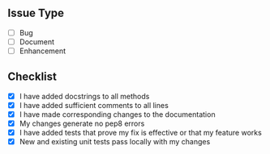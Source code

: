 ## Issue Type
<!-- ignore-task-list-start -->
- [ ] Bug
- [ ] Document
- [ ] Enhancement
<!-- ignore-task-list-end -->

## Checklist
<!-- - [x] I have read the [CONTRIBUTING.md]() -->
- [x] I have added docstrings to all methods
- [x] I have added sufficient comments to all lines
- [x] I have made corresponding changes to the documentation
- [x] My changes generate no pep8 errors
- [x] I have added tests that prove my fix is effective or that my feature works
- [x] New and existing unit tests pass locally with my changes
